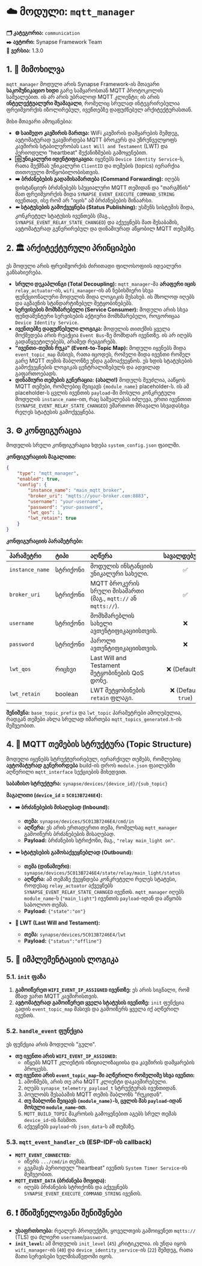 # ☁️ მოდული: `mqtt_manager`

**🗂️ კატეგორია:** `communication`  
**✒️ ავტორი:** Synapse Framework Team  
**🔖 ვერსია:** 1.3.0

## 1. 📜 მიმოხილვა

`mqtt_manager` მოდული არის Synapse Framework-ის მთავარი **საკომუნიკაციო ხიდი** გარე სამყაროსთან MQTT პროტოკოლის საშუალებით. ის არ არის უბრალოდ MQTT კლიენტი; ის არის **ინტელექტუალური შუამავალი**, რომელიც სრულად ინტეგრირებულია ფრეიმვორქის იზოლირებულ, ივენთებზე დაფუძნებულ არქიტექტურასთან.

მისი მთავარი ამოცანებია:

- **🌐 საიმედო კავშირის მართვა:** WiFi კავშირის დამყარების შემდეგ, ავტომატურად უკავშირდება MQTT ბროკერს და უზრუნველყოფს კავშირის სტაბილურობას `Last Will and Testament` (LWT) და პერიოდული "heartbeat" მექანიზმების გამოყენებით.
- **🆔 უნიკალური იდენტიფიკაცია:** იყენებს `Device Identity Service`-ს, რათა შექმნას უნიკალური `ClientID` და თემების (topics) იერარქია თითოეული მოწყობილობისთვის.
- **➡️ ბრძანებების გადამისამართება (Command Forwarding):** იღებს დისტანციურ ბრძანებებს სპეციალური MQTT თემიდან და "თარგმნის" მათ ფრეიმვორქის შიდა `SYNAPSE_EVENT_EXECUTE_COMMAND_STRING` ივენთად, ისე რომ არ "იცის" ამ ბრძანებების შინაარსი.
- **⬅️ სტატუსების გამოქვეყნება (Status Publishing):** უსმენს სისტემის შიდა, კონკრეტულ სტატუსის ივენთებს (მაგ., `SYNAPSE_EVENT_RELAY_STATE_CHANGED`) და აქვეყნებს მათ შესაბამის, ავტომატურად გენერირებულ და დინამიურად აწყობილ MQTT თემებზე.

## 2. 🏛️ არქიტექტურული პრინციპები

ეს მოდული არის ფრეიმვორქის ძირითადი ფილოსოფიის იდეალური განსახიერება.

- **სრული დეკაპლინგი (Total Decoupling):** `mqtt_manager`-მა **არაფერი იცის** `relay_actuator`-ის, `wifi_manager`-ის ან ნებისმიერი სხვა ფუნქციონალური მოდულის შიდა ლოგიკის შესახებ. ის მხოლოდ იღებს და აგზავნის სტანდარტიზებულ შეტყობინებებს.
- **სერვისების მომხმარებელი (Service Consumer):** მოდული არის სხვა ფუნდამენტური სერვისების აქტიური მომხმარებელი, როგორიცაა `Device Identity Service`.
- **ივენთებზე დაფუძნებული ლოგიკა:** მოდულის თითქმის ყველა მოქმედება არის რეაქცია `Event Bus`-ზე მომხდარ ივენთზე. ის არ იღებს გადაწყვეტილებებს, არამედ რეაგირებს.
- **"ივენთი-თემის რუკა" (Event-to-Topic Map):** მოდული იყენებს შიდა `event_topic_map` მასივს, რათა იცოდეს, რომელი შიდა ივენთი რომელ გარე MQTT თემის შაბლონზე უნდა გამოაქვეყნოს. ეს ხდის სტატუსების გამოქვეყნების ლოგიკას ცენტრალიზებულს და ადვილად გაფართოებადს.
- **დინამიური თემების გენერაცია:** **(ახალი!)** მოდულს შეუძლია, ააწყოს MQTT თემები, რომლებიც შეიცავს `{module_name}` placeholder-ს. ის ამ placeholder-ს ცვლის ივენთის `payload`-ში მოსული კონკრეტული მოდულის `instance_name`-ით, რაც საშუალებას იძლევა, ერთი ივენთით (`SYNAPSE_EVENT_RELAY_STATE_CHANGED`) ვმართოთ მრავალი სხვადასხვა რელეს სტატუსის გამოქვეყნება.

## 3. ⚙️ კონფიგურაცია

მოდულის სრული კონფიგურაცია ხდება `system_config.json` ფაილში.

**კონფიგურაციის მაგალითი:**

```json
{
    "type": "mqtt_manager",
    "enabled": true,
    "config": {
        "instance_name": "main_mqtt_broker",
        "broker_uri": "mqtts://your-broker.com:8883",
        "username": "your-username",
        "password": "your-password",
        "lwt_qos": 1,
        "lwt_retain": true
    }
}
```

**კონფიგურაციის პარამეტრები:**

| პარამეტრი | ტიპი | აღწერა | სავალდებულო |
| :--- | :--- | :--- | :---: |
| `instance_name` | სტრიქონი | მოდულის ინსტანციის უნიკალური სახელი. | ✅ |
| `broker_uri` | სტრიქონი | MQTT ბროკერის სრული მისამართი (მაგ., `mqtt://` ან `mqtts://`). | ✅ |
| `username` | სტრიქონი | მომხმარებლის სახელი ავთენტიფიკაციისთვის. | ❌ |
| `password` | სტრიქონი | პაროლი ავთენტიფიკაციისთვის. | ❌ |
| `lwt_qos` | რიცხვი | Last Will and Testament შეტყობინების QoS დონე. | ❌ (Default: `1`) |
| `lwt_retain` | boolean | LWT შეტყობინების `retain` ფლაგი. | ❌ (Default: `true`) |

**შენიშვნა:** `base_topic_prefix` და `lwt_topic` პარამეტრები ამოღებულია, რადგან თემები ახლა სრულად იმართება `mqtt_topics_generated.h`-ის მეშვეობით.

## 4. 📡 MQTT თემების სტრუქტურა (Topic Structure)

მოდული იყენებს სტრუქტურირებულ, იერარქიულ თემებს, რომლებიც **ავტომატურად გენერირდება** build-ის დროს `module.json` ფაილებში აღწერილი `mqtt_interface` სექციების მიხედვით.

**საბაზისო სტრუქტურა:** `synapse/devices/{device_id}/{sub_topic}`

**მაგალითი (`device_id` = `5C013B7246E4`):**

- **➡️ ბრძანებების მისაღებად (Inbound):**
  - **თემა:** `synapse/devices/5C013B7246E4/cmd/in`
  - **აღწერა:** ეს არის ერთადერთი თემა, რომელსაც `mqtt_manager` გამოიწერს ბრძანებების მისაღებად.
  - **Payload:** ბრძანების სტრიქონი, მაგ., `"relay main_light on"`.

- **⬅️ სტატუსების გამოსაქვეყნებლად (Outbound):**
  - **თემა (დინამიური):** `synapse/devices/5C013B7246E4/state/relay/main_light/status`
  - **აღწერა:** ამ თემაზე ქვეყნდება კონკრეტული რელეს სტატუსი, როდესაც `relay_actuator` აქვეყნებს `SYNAPSE_EVENT_RELAY_STATE_CHANGED` ივენთს. `mqtt_manager` იღებს `module_name`-ს (`"main_light"`) ივენთის `payload`-იდან და აწყობს საბოლოო თემას.
  - **Payload:** `{"state":"on"}`

- **🔴 LWT (Last Will and Testament):**
  - **თემა:** `synapse/devices/5C013B7246E4/lwt`
  - **Payload:** `{"status":"offline"}`

## 5. 🧠 იმპლემენტაციის ლოგიკა

### 5.1. `init` ფაზა

1. **გამოიწერეთ `WIFI_EVENT_IP_ASSIGNED` ივენთზე:** ეს არის სიგნალი, რომ მზად ვართ MQTT კავშირისთვის.
2. **ავტომატურად გამოიწერეთ ყველა სტატუსის ივენთზე:** `init` ფუნქცია გადის `event_topic_map` მასივს და გამოიწერს ყველა იქ აღწერილ ივენთს.

### 5.2. `handle_event` ფუნქცია

ეს ფუნქცია არის მოდულის "გული".

- **თუ ივენთი არის `WIFI_EVENT_IP_ASSIGNED`:**
  - იწყებს MQTT კლიენტის ინიციალიზაციისა და კავშირის დამყარების პროცესს.
- **თუ ივენთი არის `event_topic_map`-ში აღწერილი რომელიმე სხვა ივენთი:**
    1. ამოწმებს, არის თუ არა MQTT კლიენტი დაკავშირებული.
    2. იღებს `synapse_telemetry_payload_t` სტრუქტურას ივენთიდან.
    3. პოულობს შესაბამის MQTT თემის შაბლონს "რუკიდან".
    4. **თუ შაბლონი შეიცავს `{module_name}`-ს, ცვლის მას `payload`-იდან მოსული `module_name`-ით.**
    5. `MQTT_BUILD_TOPIC` მაკროსის გამოყენებით აგებს სრულ თემას `device_id`-ის ჩასმით.
    6. აქვეყნებს `payload`-ის `json_data`-ს ამ თემაზე.

### 5.3. `mqtt_event_handler_cb` (ESP-IDF-ის callback)

- **`MQTT_EVENT_CONNECTED`:**
  - იწერს `.../cmd/in` თემას.
  - გეგმავს პერიოდულ "heartbeat" ივენთს `System Timer Service`-ის მეშვეობით.
- **`MQTT_EVENT_DATA` (ბრძანება მოვიდა):**
  - იღებს ბრძანების სტრიქონს და აქვეყნებს `SYNAPSE_EVENT_EXECUTE_COMMAND_STRING` ივენთს.

## 6. ❗ მნიშვნელოვანი შენიშვნები

- **უსაფრთხოება:** რეალურ პროდუქტში, ყოველთვის გამოიყენეთ `mqtts://` (TLS) და ძლიერი `username`/`password`.
- **`init_level`:** ამ მოდულის `init_level` (`45`) კრიტიკულია. ის უნდა იყოს `wifi_manager`-ის (`40`) და `device_identity_service`-ის (`22`) შემდეგ, რათა მათი სერვისები ხელმისაწვდომი იყოს.
